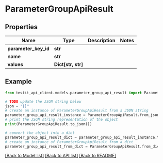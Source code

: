 # ParameterGroupApiResult


## Properties

Name | Type | Description | Notes
------------ | ------------- | ------------- | -------------
**parameter_key_id** | **str** |  | 
**name** | **str** |  | 
**values** | **Dict[str, str]** |  | 

## Example

```python
from testit_api_client.models.parameter_group_api_result import ParameterGroupApiResult

# TODO update the JSON string below
json = "{}"
# create an instance of ParameterGroupApiResult from a JSON string
parameter_group_api_result_instance = ParameterGroupApiResult.from_json(json)
# print the JSON string representation of the object
print(ParameterGroupApiResult.to_json())

# convert the object into a dict
parameter_group_api_result_dict = parameter_group_api_result_instance.to_dict()
# create an instance of ParameterGroupApiResult from a dict
parameter_group_api_result_from_dict = ParameterGroupApiResult.from_dict(parameter_group_api_result_dict)
```
[[Back to Model list]](../README.md#documentation-for-models) [[Back to API list]](../README.md#documentation-for-api-endpoints) [[Back to README]](../README.md)


